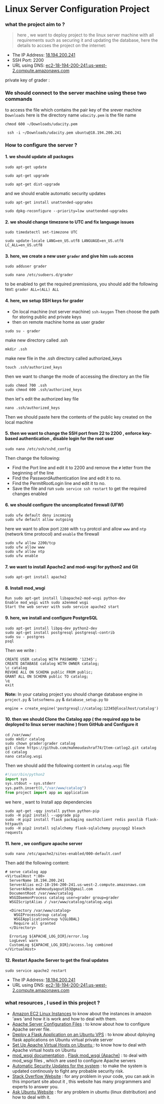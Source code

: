 # Linux Server Configuration Project

### what the project aim to ?
> here , we want to deploy project to the linux server machine with all requirements such as securing it and updating the database, here the details to accses the project on the internet: 

* The IP Address: [18.194.200.241](http://18.194.200.241/)
* SSH Port: 2200
* URL using DNS: [ec2-18-194-200-241.us-west-2.compute.amazonaws.com](http://ec2-18-194-200-241.us-west-2.compute.amazonaws.com/)


private key of grader :


### We should connect to the server machine using these two commands
to access the file which contains the pair key of the srever machine
`Downloads` here is the directory name
`udacity.pem` is the file name
```
chmod 600 ~/Downloads/udacity.pem
```
```
 ssh -i ~/Downloads/udacity.pem ubuntu@18.194.200.241

```

### How to configure the server ? 

#### 1. we should update all packages
```
sudo apt-get update
```
```
sudo apt-get upgrade
```
```
sudo apt-get dist-upgrade
```

 and we should enable automatic security updates
```
sudo apt-get install unattended-upgrades
```
```
sudo dpkg-reconfigure --priority=low unattended-upgrades
```

#### 2. we should change timezone to UTC and fix language issues 
```
sudo timedatectl set-timezone UTC
```
```
sudo update-locale LANG=en_US.utf8 LANGUAGE=en_US.utf8 LC_ALL=en_US.utf8
```

#### 3. here, we create a new user `grader` and give him `sudo` access
```
sudo adduser grader
```
```
sudo nano /etc/sudoers.d/grader 
```
to be enabled to get the required premissions, you should add the following text:
`grader ALL=(ALL) ALL`

#### 4. here, we setup  SSH keys for grader
* On local machine (not server machine)
`ssh-keygen`
Then choose the path for storing public and private keys
* then on remote machine home as user grader
```
sudo su - grader
```
make new directory called .ssh
```
mkdir .ssh
```
make new file in the .ssh directory called authorized_keys
```
touch .ssh/authorized_keys 
```
then we want to change the mode of accessing the directory an the file
```
sudo chmod 700 .ssh
sudo chmod 600 .ssh/authorized_keys
```
then let's edit the authorized key file
```
nano .ssh/authorized_keys 
```
Then we should paste here the contents of the public key created on the local machine

#### 5. then we want to change the SSH port from 22 to 2200 , enforce key-based authentication , disable login for the root user
```
sudo nano /etc/ssh/sshd_config
```
Then change the following:
* Find the Port line and edit it to 2200 and remove the `#` letter from the beginning of the line 
* Find the PasswordAuthentication line and edit it to no.
* Find the PermitRootLogin line and edit it to no.
* Save the file and run `sudo service ssh restart` to get the required changes enabled

#### 6. we should configure the uncomplicated firewall (UFW)
```
sudo ufw default deny incoming
sudo ufw default allow outgoing
```
here we want to allow port `2200` with `tcp` protcol and allow `www` and `ntp` (network time protocol) and `enable` the firewall
```
sudo ufw allow 2200/tcp
sudo ufw allow www
sudo ufw allow ntp
sudo ufw enable
```

#### 7. we want to install Apache2 and mod-wsgi for python2 and Git
```
sudo apt-get install apache2 
```
#### 8. Install mod_wsgi
```
Run sudo apt-get install libapache2-mod-wsgi python-dev
Enable mod_wsgi with sudo a2enmod wsgi
Start the web server with sudo service apache2 start
```
#### 9. here, we install and configure PostgreSQL
```
sudo apt-get install libpq-dev python2-dev
sudo apt-get install postgresql postgresql-contrib
sudo su - postgres
psql
```
Then we write :
```
CREATE USER catalog WITH PASSWORD '12345';
CREATE DATABASE catalog WITH OWNER catalog;
\c catalog
REVOKE ALL ON SCHEMA public FROM public;
GRANT ALL ON SCHEMA public TO catalog;
\q
exit
```
**Note:** In your catalog project you should change database engine in `project.py` & `lotsofmenu.py` & `database_setup.py` to
```
engine = create_engine('postgresql://catalog:12345@localhost/catalog')
```

#### 10. then we should Clone the Catalog app ( the required app to be deployed to linux server machine ) from GitHub and Configure it
```
cd /var/www/
sudo mkdir catalog
sudo chown grader:grader catalog
git clone https://github.com/mahmoudashraf74/Item-catlog2.git catalog
cd catalog
nano catalog.wsgi
```
Then we should add the following content in `catalog.wsgi` file
```python
#!/usr/bin/python2
import sys
sys.stdout = sys.stderr
sys.path.insert(0,"/var/www/catalog")
from project import app as application
```
we here , want to Install app dependencies 
```
sudo apt-get -qqy install python python-pip
sudo -H pip2 install --upgrade pip
sudo -H pip2 install flask packaging oauth2client redis passlib flask-httpauth
sudo -H pip2 install sqlalchemy flask-sqlalchemy psycopg2 bleach requests
```

#### 11. here , we configure apache server
```
sudo nano /etc/apache2/sites-enabled/000-default.conf
```
Then add the following content:
```
# serve catalog app
<VirtualHost *:80>
  ServerName 18.194.200.241
  ServerAlias ec2-18-194-200-241.us-west-2.compute.amazonaws.com
  ServerAdmin mahmoudyaqout163@gmail.com
  DocumentRoot /var/www/catalog
  WSGIDaemonProcess catalog user=grader group=grader
  WSGIScriptAlias / /var/www/catalog/catalog.wsgi

  <Directory /var/www/catalog>
    WSGIProcessGroup catalog
    WSGIApplicationGroup %{GLOBAL}
    Require all granted
  </Directory>

  ErrorLog ${APACHE_LOG_DIR}/error.log
  LogLevel warn
  CustomLog ${APACHE_LOG_DIR}/access.log combined
</VirtualHost>

```
#### 12. Restart Apache Server to get the final updates 
```
sudo service apache2 restart
```
* The IP Address: [18.194.200.241](http://18.194.200.241/)
* URL using DNS: [ec2-18-194-200-241.us-west-2.compute.amazonaws.com](http://ec2-18-194-200-241.us-west-2.compute.amazonaws.com/)

### what resources , I used in this project ?
* [Amazon EC2 Linux Instances](https://docs.aws.amazon.com/AWSEC2/latest/UserGuide/EC2_GetStarted.html) to know about the instances in amazon 'aws 'and how it is work and how to deal with them.
* [Apache Server Configuration Files](https://httpd.apache.org/docs/current/configuring.html) : to know about how to configure Apache server file.
* [Deploy a Flask Application on an Ubuntu VPS](https://www.digitalocean.com/community/tutorials/how-to-deploy-a-flask-application-on-an-ubuntu-vps) : to know about dploying flask applications on Ubuntu virtual private server
* [Set Up Apache Virtual Hosts on Ubuntu ](https://www.digitalocean.com/community/tutorials/how-to-set-up-apache-virtual-hosts-on-ubuntu-14-04-lts) : to know how to deal with Apache virtual hosts on Ubuntu
* [mod_wsgi documentation](https://modwsgi.readthedocs.io/en/develop/) , [Flask mod_wsgi (Apache)](http://flask.pocoo.org/docs/0.12/deploying/mod_wsgi/) : to deal with mod_wsgi files , which are used to configure Apache servers
* [Automatic Security Updates for the system](https://help.ubuntu.com/community/AutomaticSecurityUpdates#Using_the_.22unattended-upgrades.22_package) : to make the system is updated continously to fight any probable security risk.
*  [Stack Overflow Website](https://stackoverflow.com/) : for any problem in your code, you can ask in this important site about it , this website has many programmers and experts to answer you.
* [Ask Ubuntu Website](https://askubuntu.com/) : for any problem in ubuntu (linux distribution) and how to deal with it.
